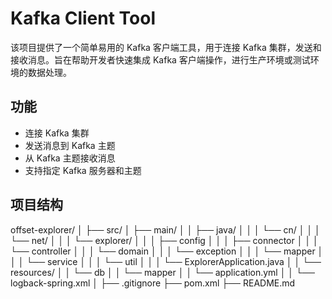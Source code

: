 # Kafka Client Tool

该项目提供了一个简单易用的 Kafka 客户端工具，用于连接 Kafka 集群，发送和接收消息。旨在帮助开发者快速集成 Kafka 客户端操作，进行生产环境或测试环境的数据处理。

## 功能

- 连接 Kafka 集群
- 发送消息到 Kafka 主题
- 从 Kafka 主题接收消息
- 支持指定 Kafka 服务器和主题

## 项目结构
offset-explorer/
│ 
├── src/
│   ├── main/ 
│   │   ├── java/
│   │   │   └── cn/ 
│   │   │       └── net/
│   │   │           └── explorer/
│   │   │               ├── config
│   │   │               ├── connector
│   │   │               └── controller
│   │   │               └── domain
│   │   │               └── exception
│   │   │               └── mapper
│   │   │               └── service
│   │   │               └── util
│   │   │               └── ExplorerApplication.java
│   │   └── resources/
│   │       └── db
│   │       └── mapper
│   │       └── application.yml
│   │       └── logback-spring.xml
│
├── .gitignore
├── pom.xml
├── README.md